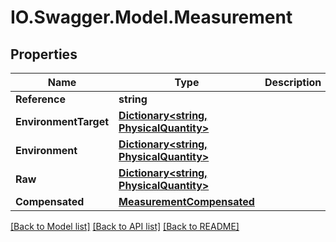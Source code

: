 # IO.Swagger.Model.Measurement
## Properties

Name | Type | Description | Notes
------------ | ------------- | ------------- | -------------
**Reference** | **string** |  | [optional] 
**EnvironmentTarget** | [**Dictionary&lt;string, PhysicalQuantity&gt;**](PhysicalQuantity.md) |  | [optional] 
**Environment** | [**Dictionary&lt;string, PhysicalQuantity&gt;**](PhysicalQuantity.md) |  | [optional] 
**Raw** | [**Dictionary&lt;string, PhysicalQuantity&gt;**](PhysicalQuantity.md) |  | [optional] 
**Compensated** | [**MeasurementCompensated**](MeasurementCompensated.md) |  | [optional] 

[[Back to Model list]](../README.md#documentation-for-models) [[Back to API list]](../README.md#documentation-for-api-endpoints) [[Back to README]](../README.md)

